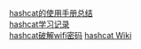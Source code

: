 [hashcat的使用手册总结](https://xz.aliyun.com/t/4008)  
[hashcat学习记录](https://www.sqlsec.com/2019/10/hashcat.html)    
[hashcat破解wifi密码](https://blog.csdn.net/weixin_44064908/article/details/103920329)
[hashcat Wiki](https://hashcat.net/wiki)